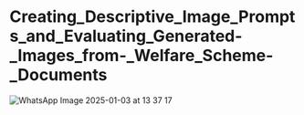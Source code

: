 # Creating_Descriptive_Image_Prompts_and_Evaluating_Generated-_Images_from-_Welfare_Scheme-_Documents
![WhatsApp Image 2025-01-03 at 13 37 17](https://github.com/user-attachments/assets/077b54d0-ba26-464c-b3a7-4171dc1730bc)
